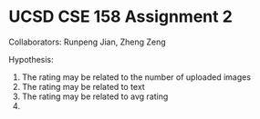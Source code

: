 # UCSD CSE 158 Assignment 2

Collaborators: Runpeng Jian, Zheng Zeng

Hypothesis: 
1. The rating may be related to the number of uploaded images
2. The rating may be related to text
3. The rating may be related to avg rating
4. 
